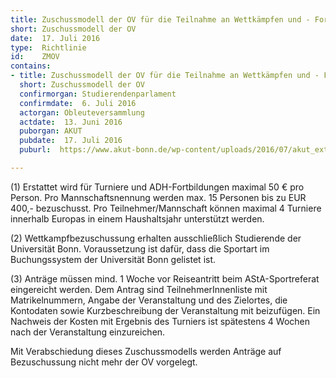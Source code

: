 ```yaml
---
title: Zuschussmodell der OV für die Teilnahme an Wettkämpfen und - Fortbildungen
short: Zuschussmodell der OV
date:  17. Juli 2016
type:  Richtlinie
id:    ZMOV
contains:
- title: Zuschussmodell der OV für die Teilnahme an Wettkämpfen und - Fortbildungen
  short: Zuschussmodell der OV
  confirmorgan: Studierendenparlament
  confirmdate:  6. Juli 2016
  actorgan: Obleuteversammlung
  actdate:  13. Juni 2016
  puborgan: AKUT
  pubdate:  17. Juli 2016
  puburl:  https://www.akut-bonn.de/wp-content/uploads/2016/07/akut_extra_2016-9.pdf

---
```


(1) Erstattet wird für Turniere und ADH-Fortbildungen maximal 50 € pro Person. Pro Mannschaftsnennung werden max. 15 Personen bis zu EUR 400,- bezuschusst. Pro Teilnehmer/Mannschaft können maximal 4 Turniere innerhalb Europas in einem Haushaltsjahr unterstützt werden.

(2) Wettkampfbezuschussung erhalten ausschließlich Studierende der Universität Bonn. Voraussetzung ist dafür, dass die Sportart im Buchungssystem der Universität Bonn gelistet ist.

(3) Anträge müssen mind. 1 Woche vor Reiseantritt beim AStA-Sportreferat eingereicht werden. Dem Antrag sind TeilnehmerInnenliste mit Matrikelnummern, Angabe der Veranstaltung und des Zielortes, die Kontodaten sowie Kurzbeschreibung der Veranstaltung mit beizufügen. Ein Nachweis der Kosten mit Ergebnis des Turniers ist spätestens 4 Wochen nach der Veranstaltung einzureichen.


Mit Verabschiedung dieses Zuschussmodells werden Anträge auf Bezuschussung nicht mehr der OV vorgelegt.
